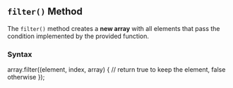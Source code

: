 ## `filter()` Method

The `filter()` method creates a **new array** with all elements that pass the condition implemented by the provided function.

### Syntax

array.filter((element, index, array) {
  // return true to keep the element, false otherwise
});
